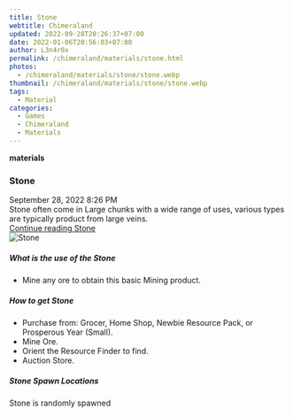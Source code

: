 ```yaml
---
title: Stone
webtitle: Chimeraland
updated: 2022-09-28T20:26:37+07:00
date: 2022-01-06T20:56:03+07:00
author: L3n4r0x
permalink: /chimeraland/materials/stone.html
photos:
  - /chimeraland/materials/stone/stone.webp
thumbnail: /chimeraland/materials/stone/stone.webp
tags:
  - Material
categories:
  - Games
  - Chimeraland
  - Materials
---
```


<section id="bootstrap-wrapper">
  <link
    rel="stylesheet"
    href="https://cdn.statically.io/gh/dimaslanjaka/Web-Manajemen/40ac3225/css/bootstrap-4.5-wrapper.css"
  />
  <div
    class="row g-0 border rounded overflow-hidden flex-md-row mb-4 shadow-sm position-relative"
  >
    <div class="col p-4 d-flex flex-column position-static">
      <strong class="d-inline-block mb-2 text-success">materials</strong>
      <h3 class="mb-0">Stone</h3>
      <div class="mb-1 text-muted">September 28, 2022 8:26 PM</div>
      <div class="mb-2 border p-1">
        Stone often come in Large chunks with a wide range of uses, various
        types are typically product from large veins.
      </div>
      <a href="#" class="stretched-link d-none">Continue reading Stone</a>
    </div>
    <div class="col-auto d-none d-lg-block">
      <img src="/chimeraland/materials/stone/stone.webp" alt="Stone" />
    </div>
  </div>
  <div class="row">
    <div class="col-lg-6 col-12 mb-2">
      <div class="card">
        <div class="card-body">
          <h5 class="card-title">What is the use of the Stone</h5>
          <div class="card-text">
            <ul>
              <li>Mine any ore to obtain this basic Mining product.</li>
            </ul>
          </div>
        </div>
      </div>
    </div>
    <div class="col-lg-6 col-12 mb-2">
      <div class="card">
        <div class="card-body">
          <h5 class="card-title">How to get Stone</h5>
          <div class="card-text">
            <ul>
              <li>
                Purchase from: Grocer, Home Shop, Newbie Resource Pack, or
                Prosperous Year (Small).
              </li>
              <li>Mine Ore.</li>
              <li>Orient the Resource Finder to find.</li>
              <li>Auction Store.</li>
            </ul>
          </div>
        </div>
      </div>
    </div>
    <div class="col-12 mb-2">
      <h5>Stone Spawn Locations</h5>
      <p>Stone is randomly spawned</p>
    </div>
  </div>
</section>